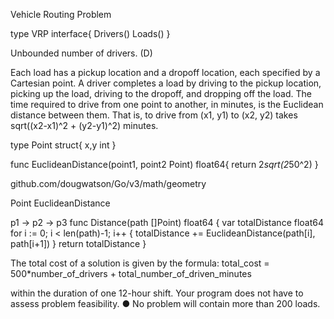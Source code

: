 Vehicle Routing Problem 

type VRP interface{
	Drivers()
	Loads()
}

Unbounded number of drivers. (D)

Each load has a pickup location and a dropoff location, each specified by a Cartesian point. A driver completes a load by driving to the pickup location, picking up the load, driving to the dropoff, and dropping off the load. The time required to drive from one point to another, in minutes, is the Euclidean distance between them. That is, to drive from (x1, y1) to (x2, y2) takes sqrt((x2-x1)^2 + (y2-y1)^2) minutes.

type Point struct{
	x,y int
}


func EuclideanDistance(point1, point2 Point) float64{
	return 2*sqrt(2*50^2)
}

github.com/dougwatson/Go/v3/math/geometry

Point
EuclideanDistance


p1 -> p2 -> p3
func Distance(path []Point) float64 {
    var totalDistance float64
    for i := 0; i < len(path)-1; i++ {
        totalDistance += EuclideanDistance(path[i], path[i+1])
    }
    return totalDistance
}

The total cost of a solution is given by the formula:
total_cost = 500*number_of_drivers + total_number_of_driven_minutes 


within the duration of one 12-hour shift. Your program does not have to assess problem feasibility.
●	No problem will contain more than 200 loads.
